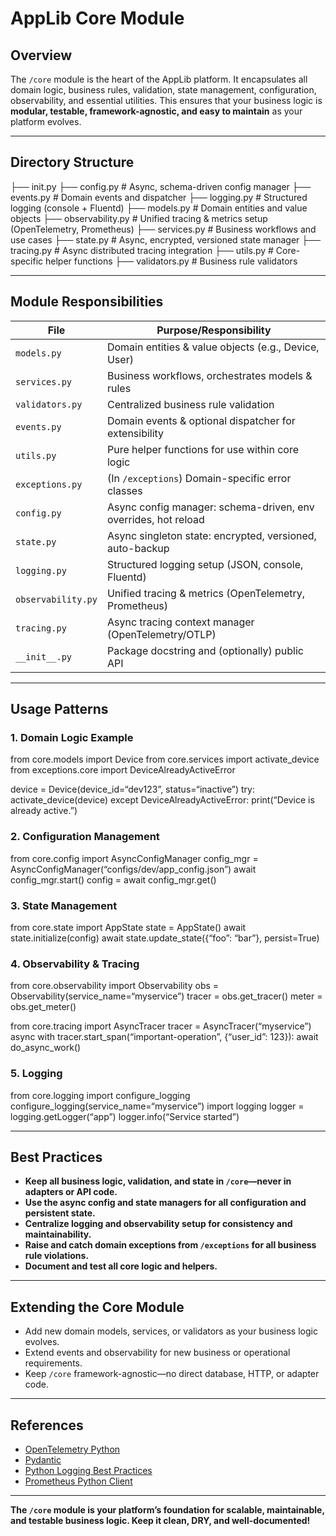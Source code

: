# AppLib Core Module

## Overview

The `/core` module is the heart of the AppLib platform. It encapsulates all domain logic, business rules, validation, state management, configuration, observability, and essential utilities. This ensures that your business logic is **modular, testable, framework-agnostic, and easy to maintain** as your platform evolves.

---

## Directory Structure

├── init.py
├── config.py         # Async, schema-driven config manager
├── events.py         # Domain events and dispatcher
├── logging.py        # Structured logging (console + Fluentd)
├── models.py         # Domain entities and value objects
├── observability.py  # Unified tracing & metrics setup (OpenTelemetry, Prometheus)
├── services.py       # Business workflows and use cases
├── state.py          # Async, encrypted, versioned state manager
├── tracing.py        # Async distributed tracing integration
├── utils.py          # Core-specific helper functions
├── validators.py     # Business rule validators


---

## Module Responsibilities

| File             | Purpose/Responsibility                                         |
|------------------|---------------------------------------------------------------|
| `models.py`      | Domain entities & value objects (e.g., Device, User)          |
| `services.py`    | Business workflows, orchestrates models & rules               |
| `validators.py`  | Centralized business rule validation                          |
| `events.py`      | Domain events & optional dispatcher for extensibility         |
| `utils.py`       | Pure helper functions for use within core logic               |
| `exceptions.py`  | (In `/exceptions`) Domain-specific error classes              |
| `config.py`      | Async config manager: schema-driven, env overrides, hot reload|
| `state.py`       | Async singleton state: encrypted, versioned, auto-backup      |
| `logging.py`     | Structured logging setup (JSON, console, Fluentd)             |
| `observability.py`| Unified tracing & metrics (OpenTelemetry, Prometheus)        |
| `tracing.py`     | Async tracing context manager (OpenTelemetry/OTLP)            |
| `__init__.py`    | Package docstring and (optionally) public API                 |

---

## Usage Patterns

### 1. Domain Logic Example

from core.models import Device
from core.services import activate_device
from exceptions.core import DeviceAlreadyActiveError

device = Device(device_id=“dev123”, status=“inactive”)
try:
  activate_device(device)
except DeviceAlreadyActiveError:
  print(“Device is already active.”)


### 2. Configuration Management

from core.config import AsyncConfigManager
config_mgr = AsyncConfigManager(“configs/dev/app_config.json”)
await config_mgr.start()
config = await config_mgr.get()


### 3. State Management

from core.state import AppState
state = AppState()
await state.initialize(config)
await state.update_state({“foo”: “bar”}, persist=True)


### 4. Observability & Tracing

from core.observability import Observability
obs = Observability(service_name=“myservice”)
tracer = obs.get_tracer()
meter = obs.get_meter()

from core.tracing import AsyncTracer
tracer = AsyncTracer(“myservice”)
async with tracer.start_span(“important-operation”, {“user_id”: 123}):
await do_async_work()


### 5. Logging

from core.logging import configure_logging
configure_logging(service_name=“myservice”)
import logging logger = logging.getLogger(“app”)
logger.info(“Service started”)


---

## Best Practices

- **Keep all business logic, validation, and state in `/core`—never in adapters or API code.**
- **Use the async config and state managers for all configuration and persistent state.**
- **Centralize logging and observability setup for consistency and maintainability.**
- **Raise and catch domain exceptions from `/exceptions` for all business rule violations.**
- **Document and test all core logic and helpers.**

---

## Extending the Core Module

- Add new domain models, services, or validators as your business logic evolves.
- Extend events and observability for new business or operational requirements.
- Keep `/core` framework-agnostic—no direct database, HTTP, or adapter code.

---

## References

- [OpenTelemetry Python](https://opentelemetry.io/docs/instrumentation/python/)
- [Pydantic](https://docs.pydantic.dev/)
- [Python Logging Best Practices](https://docs.python.org/3/howto/logging.html)
- [Prometheus Python Client](https://github.com/prometheus/client_python)

---

**The `/core` module is your platform’s foundation for scalable, maintainable, and testable business logic. Keep it clean, DRY, and well-documented!**
